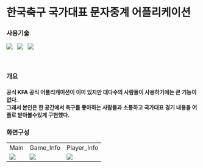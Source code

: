 # 한국축구 국가대표 문자중계 어플리케이션

<p>
  <h3>사용기술</h3>
</p>
<p>
<img src="https://img.shields.io/badge/Android-3DDC84?style=flat-square&logo=Android&logoColor=white"/> &nbsp
<img src="https://img.shields.io/badge/Java-007396?style=flat-square&logo=java&logoColor=white"/> &nbsp
 <img src="https://img.shields.io/badge/Firebase-FFCA28?style=flat-square&logo=firebase&logoColor=white"/> &nbsp
</p><br>
<div>
  <h3> 개요 </h3>
  <h4> 공식 KFA 공식 어플리케이션이 이미 있지만 대다수의 사람들이 사용하기에는 큰 기능이 없다.<br>
    그래서 본인은 한 공간에서 축구를 좋아하는 사람들과 소통하고 국가대표 경기 내용을 어플로 받아볼수있게 구현했다.</h4>
</div>

### 화면구성
<table>
   <tr>
      <td>Main</td><td>Game_Info</td><td>Player_Info</td>
  </tr>
  <tr>
    <td><img src="https://user-images.githubusercontent.com/77061558/139826245-44ad28ce-65bb-4306-8a05-979441ee1d46.png" /></td>
    <td><img src="https://user-images.githubusercontent.com/77061558/139826245-44ad28ce-65bb-4306-8a05-979441ee1d46.png" /></td>
    <td><img src="https://user-images.githubusercontent.com/77061558/139826465-fc8420b8-e5fb-4cb2-bc13-6cacda27f799.png" /></td>
  </tr>
</table>

